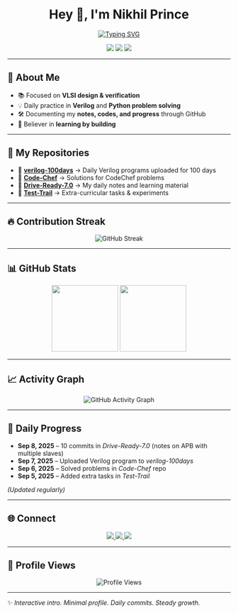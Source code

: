 <h1 align="center">Hey 👋, I'm Nikhil Prince</h1>

<p align="center">
  <a href="https://github.com/S-Nikhil-Prince">
    <img src="https://readme-typing-svg.demolab.com?font=Fira+Code&size=22&pause=1000&color=36BCF7&center=true&vCenter=true&width=500&lines=VLSI+%26+Python+Enthusiast;Verilog+%7C+SystemVerilog+%7C+Digital+Design;Consistency+is+my+strength;Learning+by+Building+Every+Day" alt="Typing SVG" />
  </a>
</p>

<p align="center">
  <img src="https://img.shields.io/badge/VLSI-Digital%20Design-blue?style=for-the-badge&logo=semiconductor-manufacturing" />
  <img src="https://img.shields.io/badge/Verilog-SystemVerilog-green?style=for-the-badge&logo=verilog" />
  <img src="https://img.shields.io/badge/Python-Coding-yellow?style=for-the-badge&logo=python" />
</p>

---

## 🚀 About Me  
- 📚 Focused on **VLSI design & verification**  
- 💡 Daily practice in **Verilog** and **Python problem solving**  
- 🛠️ Documenting my **notes, codes, and progress** through GitHub  
- 🌱 Believer in **learning by building**  

---

## 📂 My Repositories  

- 🔹 [**verilog-100days**](https://github.com/S-Nikhil-Prince/verilog-100days) → Daily Verilog programs uploaded for 100 days  
- 🔹 [**Code-Chef**](https://github.com/S-Nikhil-Prince/Code-Chef) → Solutions for CodeChef problems  
- 🔹 [**Drive-Ready-7.0**](https://github.com/S-Nikhil-Prince/Drive-Ready-7.0) → My daily notes and learning material  
- 🔹 [**Test-Trail**](https://github.com/S-Nikhil-Prince/Test-Trail) → Extra-curricular tasks & experiments  

---

## 🔥 Contribution Streak  

<p align="center">
  <img src="https://streak-stats.demolab.com/?user=S-Nikhil-Prince&theme=radical" alt="GitHub Streak" />
</p>  

---

## 📊 GitHub Stats  

<p align="center">
  <img src="https://github-readme-stats.vercel.app/api?username=S-Nikhil-Prince&include_all_commits=true&show_icons=true&theme=tokyonight" height="150" />
  <img src="https://github-readme-stats.vercel.app/api/top-langs/?username=S-Nikhil-Prince&layout=compact&theme=tokyonight" height="150" />
</p>  

---

## 📈 Activity Graph  

<p align="center">
  <img src="https://github-readme-activity-graph.vercel.app/graph?username=S-Nikhil-Prince&theme=tokyo-night" alt="GitHub Activity Graph" />
</p>  

---

## 📅 Daily Progress  

- **Sep 8, 2025** – 10 commits in *Drive-Ready-7.0* (notes on APB with multiple slaves)  
- **Sep 7, 2025** – Uploaded Verilog program to *verilog-100days*  
- **Sep 6, 2025** – Solved problems in *Code-Chef* repo  
- **Sep 5, 2025** – Added extra tasks in *Test-Trail*  

*(Updated regularly)*  

---

## 🌐 Connect  

<p align="center">
  <a href="https://www.linkedin.com/in/nikhil-prince-sodadasi/" target="_blank">
    <img src="https://img.shields.io/badge/LinkedIn-0A66C2?style=for-the-badge&logo=linkedin&logoColor=white" />
  </a>
  <a href="mailto:your-email@example.com" target="_blank">
    <img src="https://img.shields.io/badge/Email-D14836?style=for-the-badge&logo=gmail&logoColor=white" />
  </a>
  <a href="https://github.com/S-Nikhil-Prince" target="_blank">
    <img src="https://img.shields.io/badge/GitHub-171515?style=for-the-badge&logo=github&logoColor=white" />
  </a>
</p>  

---

## 👀 Profile Views  

<p align="center">
  <img src="https://komarev.com/ghpvc/?username=S-Nikhil-Prince&color=blue&style=flat-square" alt="Profile Views" />
</p>  

---

✨ *Interactive intro. Minimal profile. Daily commits. Steady growth.*
